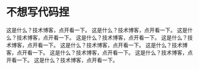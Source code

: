 # 不想写代码捏

这是什么？技术博客，点开看一下。
这是什么？技术博客，点开看一下。
这是什么？技术博客，点开看一下。
这是什么？技术博客，点开看一下。
这是什么？技术博客，点开看一下。
这是什么？技术博客，点开看一下。
这是什么？技术博客，点开看一下。
这是什么？技术博客，点开看一下。
这是什么？技术博客，点开看一下。
这是什么？技术博客，点开看一下。
